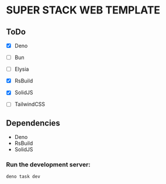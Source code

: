 # SUPER STACK WEB TEMPLATE

## ToDo
- [x] Deno
- [ ] Bun
- [ ] Elysia
- [x] RsBuild
- [x] SolidJS
- [ ] TailwindCSS


## Dependencies
- Deno
- RsBuild
- SolidJS

### Run the development server:
`deno task dev`

